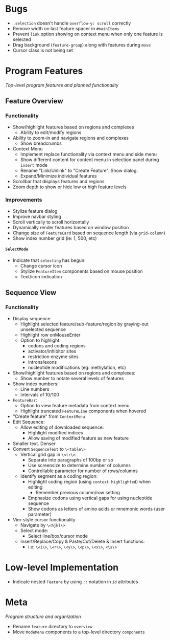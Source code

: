 # Bugs
- `.selection` doesn't handle `overflow-y: scroll` correctly
- Remove width on last feature spacer in `#mainItems`
- Prevent `link` option showing on context menu when only one feature is selected
- Drag background (`feature-group`) along with features during `move`
- Cursor class is not being set


# Program Features
_Top-level program features and planned functionality_

## Feature Overview

### Functionality
- Show/highlight features based on regions and complexes
    - Ability to edit/modify regions
- Ability to zoom-in and navigate regions and complexes
    - Show breadcrumbs
- Context Menu
    - Implement replace functionality via context menu and side menu
    - Show different content for content menu in selection panel during `insert` mode
    - Rename "Link/Unlink" to "Create Feature". Show dialog.
    - Expand/Minimize individual features
- Scrollbar that displays features and regions
- Zoom depth to show or hide low or high feature levels

### Improvements
- Stylize feature dialog
- Improve navbar styling
- Scroll vertically to scroll horizontally
- Dynamically render features based on window position
- Change size of `FeatureCard` based on sequence length (via `grid-column`)
- Show index number grid (ie: 1, 500, etc)

#### `SelectMode`
- Indicate that `selecting` has begun:
  - Change cursor icon
  - Stylize `FeatureItem` components based on mouse position
  - Text/icon indication


## Sequence View

### Functionality
- Display sequence
    - Highlight selected feature/sub-feature/region
      by graying-out unselected sequence
    - Highlight row onMouseEnter
    - Option to highlight:
        - codons and coding regions
        - activator/inhibitor sites
        - restriction enzyme sites
        - introns/exons
        - nucleotide modifications (eg: methylation, etc)
- Show/highlight features based on regions and complexes:
  - Show number to notate several levels of features
- Show index numbers:
  - Line numbers
  - Intervals of 10/100
- `FeatureBar`:
  - Option to view feature metadata from context menu
  - Highlight truncated `FeatureLine` components when hovered
- "Create feature" from `ContextMenu`
- Edit Sequence:
  - Allow editing of downloaded sequence:
    - Highlight modified indices
    - Allow saving of modified feature as new feature
- Smaller text. Denser
- Convert `SequenceTest` to `\<table\>`
  - Vertical grid gap in `\<tr\>`:
    - Separate into paragraphs of 100bp or so
    - Use screensize to determine number of columns
    - Controllable parameter for number of rows/columns
  - Identify segment as a coding region:
    - Highlight coding region (using `context.highlighted`) when editing
      - Remember previous column/row setting
    - Emphasize codons using vertical gaps for using nucleotide sequence
    - Show codons as letters of amino acids *or* mnemonic words (user parameter)
- Vim-style cursor functionality
  - Navigate by `\<hjkl\>`
  - Select mode:
    - Select line/box/cursor mode
  - Insert/Replace/Copy & Paste/Cut/Delete & Insert functions:
    - i.e: `\<i\>`, `\<r\>`, `\<y\>`, `\<p\>`, `\<x\>`, `<\s\>`


# Low-level Implementation
- Indicate nested `Feature` by using `::` notation in `id` attributes

# Meta
_Program structure and organization_

- Rename `feature` directory to `overview`
- Move `ModeMenu` components to a top-level directory `components`